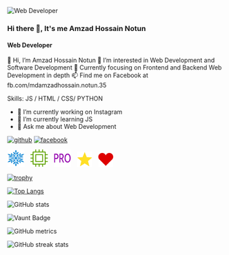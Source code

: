 ![Web Developer](https://avatars.githubusercontent.com/u/110979018?v=4)
### Hi there 👋, It's me Amzad Hossain Notun
#### Web Developer

👋 Hi, I’m Amzad Hossain Notun
👀 I’m interested in Web Development and Software Development
🌱 Currently focusing on Frontend and Backend Web Development in depth
📫 Find me on Facebook at fb.com/mdamzadhossain.notun.35



Skills:  JS / HTML / CSS/ PYTHON 

- 🔭 I’m currently working on Instagram 
- 🌱 I’m currently learning JS 
- 💬 Ask me about Web Development 


[<img src='https://cdn.jsdelivr.net/npm/simple-icons@3.0.1/icons/github.svg' alt='github' height='40'>](https://github.com/AmzadHossainNotun)  [<img src='https://cdn.jsdelivr.net/npm/simple-icons@3.0.1/icons/facebook.svg' alt='facebook' height='40'>](https://www.facebook.com/mdamzadhossain.notun.35)  

<a href='https://archiveprogram.github.com/'><img src='https://raw.githubusercontent.com/acervenky/animated-github-badges/master/assets/acbadge.gif' width='40' height='40'></a> <a href='https://docs.github.com/en/developers'><img src='https://raw.githubusercontent.com/acervenky/animated-github-badges/master/assets/devbadge.gif' width='40' height='40'></a> <a href='https://github.com/pricing'><img src='https://raw.githubusercontent.com/acervenky/animated-github-badges/master/assets/pro.gif' width='40' height='40'></a> <a href='https://stars.github.com/'><img src='https://raw.githubusercontent.com/acervenky/animated-github-badges/master/assets/starbadge.gif' width='35' height='35'></a> <a href='https://docs.github.com/en/github/supporting-the-open-source-community-with-github-sponsors'><img src='https://raw.githubusercontent.com/acervenky/animated-github-badges/master/assets/sponsorbadge.gif' width='35' height='35'></a> 

[![trophy](https://github-profile-trophy.vercel.app/?username=AmzadHossainNotun)](https://github.com/ryo-ma/github-profile-trophy)

[![Top Langs](https://github-readme-stats.vercel.app/api/top-langs/?username=AmzadHossainNotun)](https://github.com/anuraghazra/github-readme-stats)

![GitHub stats](https://github-readme-stats.vercel.app/api?username=AmzadHossainNotun&show_icons=true&count_private=true)  

![Vaunt Badge](https://api.vaunt.dev/v1/github/entities/AmzadHossainNotun/contributions?format=svg&private=true)  

![GitHub metrics](https://metrics.lecoq.io/AmzadHossainNotun)  

![GitHub streak stats](https://streak-stats.demolab.com/?user=AmzadHossainNotun)  


